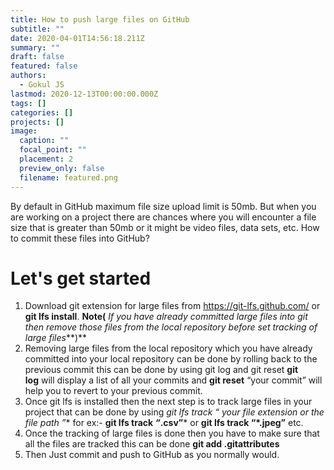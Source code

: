 ```yaml
---
title: How to push large files on GitHub
subtitle: ""
date: 2020-04-01T14:56:18.211Z
summary: ""
draft: false
featured: false
authors:
  - Gokul JS
lastmod: 2020-12-13T00:00:00.000Z
tags: []
categories: []
projects: []
image:
  caption: ""
  focal_point: ""
  placement: 2
  preview_only: false
  filename: featured.png
---
```

<!--StartFragment-->



By default in GitHub maximum file size upload limit is 50mb. But when you are working on a project there are chances where you will encounter a file size that is greater than 50mb or it might be video files, data sets, etc. How to commit these files into GitHub?

# **Let's get started**

1. Download git extension for large files from <https://git-lfs.github.com/> or **git lfs install**. **Note(** *If you have already committed large files into git then remove those files from the local repository before set tracking of large files**\*)**
2. Removing large files from the local repository which you have already committed into your local repository can be done by rolling back to the previous commit this can be done by using git log and git reset **git log** will display a list of all your commits and **git reset** “your commit” will help you to revert to your previous commit.
3. Once git lfs is installed then the next step is to track large files in your project that can be done by using **git lfs track “* your file extension or the file path ”** for ex:- **git lfs track *“*.csv”*** or **git lfs track “*.jpeg”** etc.
4. Once the tracking of large files is done then you have to make sure that all the files are tracked this can be done **git add .gitattributes**
5. Then Just commit and push to GitHub as you normally would.

<!--EndFragment-->